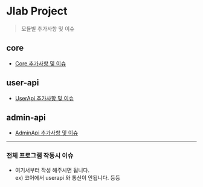 # Jlab Project

> 모듈별 추가사항 및 이슈

## core
 - [Core 추가사항 및 이슈](https://github.com/mmirotime/J_Lab/blob/dev/ad_be/core/src/main/java/com/jlab/ab/core.md)

## user-api
 - [UserApi 추가사항 및 이슈](https://github.com/mmirotime/J_Lab/blob/dev/ad_be/user-api/src/main/java/com/jlab/ab/user-api.md)

## admin-api
 - [AdminApi 추가사항 및 이슈](/ad_be/)

-------------

### 전체 프로그램 작동시 이슈
  - 여기서부터 작성 해주시면 됩니다.  
  ex) 코어에서 userapi 와 통신이 안됩니다. 등등
